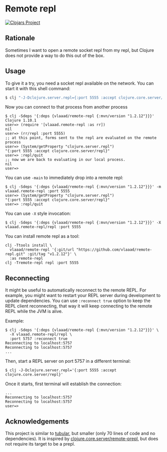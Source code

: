 # Remote repl
[![Clojars Project](https://img.shields.io/clojars/v/vlaaad/remote-repl.svg)](https://clojars.org/vlaaad/remote-repl)

## Rationale

Sometimes I want to open a remote socket repl from my repl, but Clojure does not 
provide a way to do this out of the box. 

## Usage

To give it a try, you need a socket repl available on the network. You can start
it with this shell command:
```sh
$ clj "-J-Dclojure.server.repl={:port 5555 :accept clojure.core.server/repl}" 
```

Now you can connect to that process from another process
```
$ clj -Sdeps '{:deps {vlaaad/remote-repl {:mvn/version "1.2.12"}}}'
Clojure 1.10.1
user=> (require '[vlaaad.remote-repl :as rr])
nil
user=> (rr/repl :port 5555)
;; at this point, forms sent to the repl are evaluated on the remote process 
user=> (System/getProperty "clojure.server.repl")
"{:port 5555 :accept clojure.core.server/repl}"
user=> :repl/quit
;; now we are back to evaluating in our local process.
nil
user=> 
```

You can use `-main` to immediately drop into a remote repl:
```
$ clj -Sdeps '{:deps {vlaaad/remote-repl {:mvn/version "1.2.12"}}}' -m vlaaad.remote-repl :port 5555
user=> (System/getProperty "clojure.server.repl")
"{:port 5555 :accept clojure.core.server/repl}"
user=> :repl/quit
```

You can use `-X` style invocation:
```
$ clj -Sdeps '{:deps {vlaaad/remote-repl {:mvn/version "1.2.12"}}}' -X vlaaad.remote-repl/repl :port 5555
```

You can install remote repl as a tool:
```
clj -Ttools install \
  vlaaad/remote-repl '{:git/url "https://github.com/vlaaad/remote-repl.git" :git/tag "v1.2.12"}' \
  :as remote-repl
clj -Tremote-repl repl :port 5555
```

## Reconnecting

It might be useful to automatically reconnect to the remote REPL. For 
example, you might want to restart your REPL server during development to update
dependencies. You can use `:reconnect true` option to keep the REPL client 
reconnecting, that way it will keep connecting to the remote REPL while the JVM is alive.

Example:

```shell
$ clj -Sdeps '{:deps {vlaaad/remote-repl {:mvn/version "1.2.12"}}}' \
  -X vlaaad.remote-repl/repl \
  :port 5757 :reconnect true
Reconnecting to localhost:5757
Reconnecting to localhost:5757
...
```

Then, start a REPL server on port 5757 in a different terminal:

```shell
$ clj -J-Dclojure.server.repl='{:port 5555 :accept clojure.core.server/repl}'
```

Once it starts, first terminal will establish the connection:
```shell
...
Reconnecting to localhost:5757
Reconnecting to localhost:5757
user=> 
```

## Acknowledgements

This project is similar to [tubular](https://github.com/mfikes/tubular), but 
smaller (only 70 lines of code and no dependencies). It is inspired by 
[clojure.core.server/remote-prepl](https://github.com/clojure/clojure/blob/0035cd8d73517e7475cb8b96c7911eb0c43a1a9d/src/clj/clojure/core/server.clj#L295-L338),
but does not require its target to be a prepl.